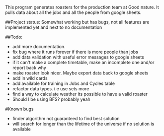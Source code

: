 This program generates roasters for the production team at Good nature. 
It pulls data about all the jobs and all the people from google sheets.

##Project status: 
Somewhat working but has bugs, not all features are implemented yet and next to no documentation


##Todo:
- add more documentation.
- fix bug where it runs forever if there is more people than jobs
- add data validation with useful error messages to google sheets
- if it can't make a complete timetable, make an incomplete one and/or report back why
- make roaster look nicer. Maybe export data back to google sheets
- add in wild cards
- add available for training in Jobs and Cycles table
- refactor data types. i.e use sets more
- find a way to calculate weather its possible to have a valid roaster
- Should I be using BFS? probably yeah

#Known bugs
- finder algorithm not guaranteed to find best solution
- will search for longer than the lifetime of the universe if no solution is available